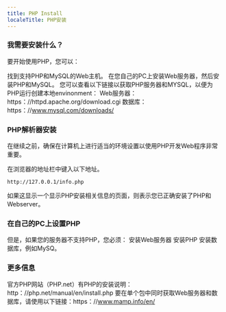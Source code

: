 ```yaml
---
title: PHP Install
localeTitle: PHP安装
---
```

### 我需要安装什么？

要开始使用PHP，您可以：

找到支持PHP和MySQL的Web主机。 在您自己的PC上安装Web服务器，然后安装PHP和MySQL。 您可以查看以下链接以获取PHP服务器和MYSQL，以便为PHP运行创建本地envinonment： Web服务器：https：//httpd.apache.org/download.cgi 数据库：https：//www.mysql.com/downloads/

### PHP解析器安装

在继续之前，确保在计算机上进行适当的环境设置以使用PHP开发Web程序非常重要。

在浏览器的地址栏中键入以下地址。

```shell
http://127.0.0.1/info.php 
```

如果这显示一个显示PHP安装相关信息的页面，则表示您已正确安装了PHP和Webserver。

### 在自己的PC上设置PHP

但是，如果您的服务器不支持PHP，您必须： 安装Web服务器 安装PHP 安装数据库，例如MySQ。

### 更多信息

官方PHP网站（PHP.net）有PHP的安装说明：http：//php.net/manual/en/install.php 要在单个包中同时获取Web服务器和数据库，请使用以下链接：https：//www.mamp.info/en/